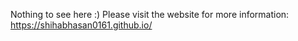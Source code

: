 Nothing to see here :)
Please visit the website for more information: https://shihabhasan0161.github.io/
